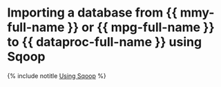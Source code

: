 # Importing a database from {{ mmy-full-name }} or {{ mpg-full-name }} to {{ dataproc-full-name }} using Sqoop

{% include notitle [Using Sqoop](../../_tutorials/sqoop/sqoop-mmy-mpg.md) %}
